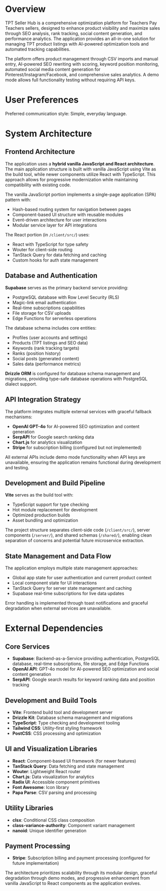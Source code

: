 # Overview

TPT Seller Hub is a comprehensive optimization platform for Teachers Pay Teachers sellers, designed to enhance product visibility and maximize sales through SEO analysis, rank tracking, social content generation, and performance analytics. The application provides an all-in-one solution for managing TPT product listings with AI-powered optimization tools and automated tracking capabilities.

The platform offers product management through CSV imports and manual entry, AI-powered SEO rewriting with scoring, keyword position monitoring, automated social media content generation for Pinterest/Instagram/Facebook, and comprehensive sales analytics. A demo mode allows full functionality testing without requiring API keys.

# User Preferences

Preferred communication style: Simple, everyday language.

# System Architecture

## Frontend Architecture
The application uses a **hybrid vanilla JavaScript and React architecture**. The main application structure is built with vanilla JavaScript using Vite as the build tool, while newer components utilize React with TypeScript. This approach allows for progressive modernization while maintaining compatibility with existing code.

The vanilla JavaScript portion implements a single-page application (SPA) pattern with:
- Hash-based routing system for navigation between pages
- Component-based UI structure with reusable modules
- Event-driven architecture for user interactions
- Modular service layer for API integrations

The React portion (in `/client/src/`) uses:
- React with TypeScript for type safety
- Wouter for client-side routing
- TanStack Query for data fetching and caching
- Custom hooks for auth state management

## Database and Authentication
**Supabase** serves as the primary backend service providing:
- PostgreSQL database with Row Level Security (RLS)
- Magic-link email authentication
- Real-time subscriptions capabilities
- File storage for CSV uploads
- Edge Functions for serverless operations

The database schema includes core entities:
- Profiles (user accounts and settings)
- Products (TPT listings and SEO data)
- Keywords (rank tracking targets)
- Ranks (position history)
- Social posts (generated content)
- Sales data (performance metrics)

**Drizzle ORM** is configured for database schema management and migrations, providing type-safe database operations with PostgreSQL dialect support.

## API Integration Strategy
The platform integrates multiple external services with graceful fallback mechanisms:
- **OpenAI GPT-4o** for AI-powered SEO optimization and content generation
- **SerpAPI** for Google search ranking data
- **Chart.js** for analytics visualization
- **Stripe** for subscription billing (configured but not implemented)

All external APIs include demo mode functionality when API keys are unavailable, ensuring the application remains functional during development and testing.

## Development and Build Pipeline
**Vite** serves as the build tool with:
- TypeScript support for type checking
- Hot module replacement for development
- Optimized production builds
- Asset bundling and optimization

The project structure separates client-side code (`/client/src/`), server components (`/server/`), and shared schemas (`/shared/`), enabling clean separation of concerns and potential future microservice extraction.

## State Management and Data Flow
The application employs multiple state management approaches:
- Global app state for user authentication and current product context
- Local component state for UI interactions
- TanStack Query for server state management and caching
- Supabase real-time subscriptions for live data updates

Error handling is implemented through toast notifications and graceful degradation when external services are unavailable.

# External Dependencies

## Core Services
- **Supabase**: Backend-as-a-Service providing authentication, PostgreSQL database, real-time subscriptions, file storage, and Edge Functions
- **OpenAI API**: GPT-4o model for AI-powered SEO optimization and social content generation
- **SerpAPI**: Google search results for keyword ranking data and position tracking

## Development and Build Tools
- **Vite**: Frontend build tool and development server
- **Drizzle Kit**: Database schema management and migrations
- **TypeScript**: Type checking and development tooling
- **Tailwind CSS**: Utility-first styling framework
- **PostCSS**: CSS processing and optimization

## UI and Visualization Libraries
- **React**: Component-based UI framework (for newer features)
- **TanStack Query**: Data fetching and state management
- **Wouter**: Lightweight React router
- **Chart.js**: Data visualization for analytics
- **Radix UI**: Accessible component primitives
- **Font Awesome**: Icon library
- **Papa Parse**: CSV parsing and processing

## Utility Libraries
- **clsx**: Conditional CSS class composition
- **class-variance-authority**: Component variant management
- **nanoid**: Unique identifier generation

## Payment Processing
- **Stripe**: Subscription billing and payment processing (configured for future implementation)

The architecture prioritizes scalability through its modular design, graceful degradation through demo modes, and progressive enhancement from vanilla JavaScript to React components as the application evolves.